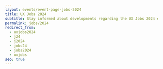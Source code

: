 ```yaml
---
layout: events/event-page-jobs-2024
title: UX Jobs 2024
subtitle: Stay informed about developments regarding the UX Jobs 2024 event.
permalink: jobs/2024
redirect_from:
  - uxjobs2024
  - j24
  - j2024
  - jobs24
  - jobs2024
  - uxjobs
seo: true
---
```


<!--
  Content can be added here at some stage.
  For now, this is a commented-out placeholder.
-->
